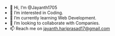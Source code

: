 - 👋 Hi, I’m @Jayanth1705 
- 👀 I’m interested in Coding.
- 🌱 I’m currently learning Web Development.
- 💞️ I’m looking to collaborate with Companies.
- 📫 Reach me on jayanth.hariprasad17@gmail.com

<!---
Jayanth1705/Jayanth1705 is a ✨ special ✨ repository because its `README.md` (this file) appears on your GitHub profile.
You can click the Preview link to take a look at your changes.
--->
